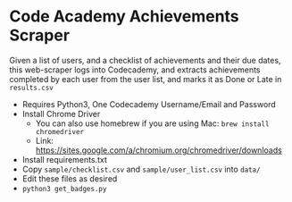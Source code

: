 # Code Academy Achievements Scraper

Given a list of users, and a checklist of achievements and their due dates, this web-scraper logs into Codecademy, and extracts achievements completed by each user from the user list, and marks it as Done or Late in `results.csv`

- Requires Python3, One Codecademy Username/Email and Password
- Install Chrome Driver
    - You can also use homebrew if you are using Mac: `brew install chromedriver`
    - Link: https://sites.google.com/a/chromium.org/chromedriver/downloads
- Install requirements.txt
- Copy `sample/checklist.csv` and `sample/user_list.csv` into `data/`
- Edit these files as desired
- `python3 get_badges.py`
